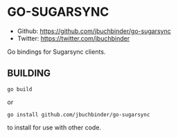 GO-SUGARSYNC
============

 * Github: https://github.com/jbuchbinder/go-sugarsync
 * Twitter: https://twitter.com/jbuchbinder

Go bindings for Sugarsync clients.

BUILDING
--------

```
go build
```
or
```
go install github.com/jbuchbinder/go-sugarsync
```
to install for use with other code.


